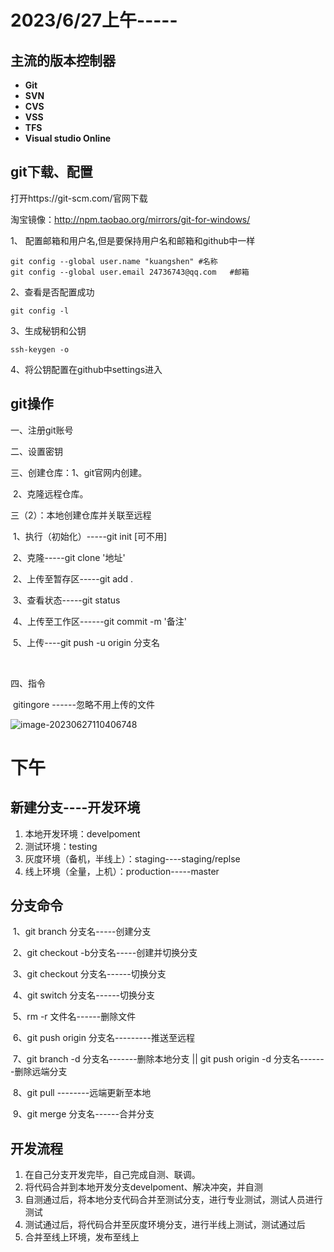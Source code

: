 # 2023/6/27上午-----

## 主流的版本控制器

- **Git**
- **SVN**
- **CVS**
- **VSS**
- **TFS**
- **Visual studio Online**

## git下载、配置

打开https://git-scm.com/官网下载

淘宝镜像：http://npm.taobao.org/mirrors/git-for-windows/

1、 配置邮箱和用户名,但是要保持用户名和邮箱和github中一样

```
git config --global user.name "kuangshen" #名称
git config --global user.email 24736743@qq.com   #邮箱
```

2、查看是否配置成功

```
git config -l
```

3、生成秘钥和公钥

```
ssh-keygen -o
```

4、将公钥配置在github中settings进入

## git操作

一、注册git账号

二、设置密钥

三、创建仓库：1、git官网内创建。

​							2、克隆远程仓库。

三（2）：本地创建仓库并关联至远程

​			1、执行（初始化）-----git init    [可不用]

​			2、克隆-----git clone '地址'

​			2、上传至暂存区-----git add .

​			3、查看状态-----git status

​			4、上传至工作区------git commit -m '备注'

​			5、上传----git push -u origin 分支名

​			

四、指令

​	gitingore  ------忽略不用上传的文件

![image-20230627110406748](C:\Users\10419\AppData\Roaming\Typora\typora-user-images\image-20230627110406748.png)

# 下午

## 新建分支----开发环境

1. 本地开发环境：develpoment
2. 测试环境：testing
3. 灰度环境（备机，半线上）：staging----staging/replse
4. 线上环境（全量，上机）：production-----master

## 分支命令

​	1、git branch 分支名-----创建分支

​	2、git checkout -b分支名-----创建并切换分支

​	3、git checkout 分支名------切换分支

​	4、git switch 分支名------切换分支

​	5、rm -r 文件名------删除文件

​	6、git push origin 分支名---------推送至远程

​	7、git branch -d 分支名-------删除本地分支 || git push origin -d 分支名-------删除远端分支

​	8、git pull --------远端更新至本地

​	9、git merge 分支名------合并分支

## 开发流程

1. 在自己分支开发完毕，自己完成自测、联调。
2. 将代码合并到本地开发分支develpoment、解决冲突，并自测
3. 自测通过后，将本地分支代码合并至测试分支，进行专业测试，测试人员进行测试
4. 测试通过后，将代码合并至灰度环境分支，进行半线上测试，测试通过后
5. 合并至线上环境，发布至线上

